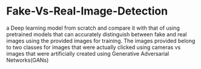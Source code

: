 # Fake-Vs-Real-Image-Detection
a Deep learning model from scratch and compare it with that of using pretrained models that can accurately distinguish between fake and real images using the provided images for training. The images provided belong to two classes for images that were actually clicked using cameras vs images that were artificially created using Generative Adversarial Networks(GANs)
